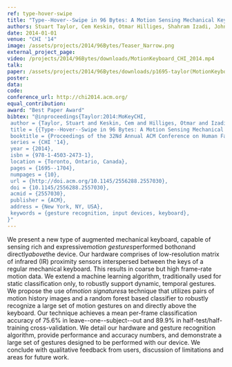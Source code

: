 ```yaml
---
ref: type-hover-swipe
title: "Type--Hover--Swipe in 96 Bytes: A Motion Sensing Mechanical Keyboard"
authors: Stuart Taylor, Cem Keskin, Otmar Hilliges, Shahram Izadi, John Helmes
date: 2014-01-01
venue: "CHI '14"
image: /assets/projects/2014/96Bytes/Teaser_Narrow.png
external_project_page: 
video: /projects/2014/96Bytes/downloads/MotionKeyboard_CHI_2014.mp4
talk: 
paper: /assets/projects/2014/96Bytes/downloads/p1695-taylor(MotionKeyboard).pdf
poster: 
data: 
code: 
conference_url: http://chi2014.acm.org/
equal_contribution: 
award: "Best Paper Award"
bibtex: "@inproceedings{Taylor:2014:MoKeyCHI,
 author = {Taylor, Stuart and Keskin, Cem and Hilliges, Otmar and Izadi, Shahram and Helmes, John},
 title = {{Type--Hover--Swipe in 96 Bytes: A Motion Sensing Mechanical Keyboard}},
 booktitle = {Proceedings of the 32Nd Annual ACM Conference on Human Factors in Computing Systems},
 series = {CHI '14},
 year = {2014},
 isbn = {978-1-4503-2473-1},
 location = {Toronto, Ontario, Canada},
 pages = {1695--1704},
 numpages = {10},
 url = {http://doi.acm.org/10.1145/2556288.2557030},
 doi = {10.1145/2556288.2557030},
 acmid = {2557030},
 publisher = {ACM},
 address = {New York, NY, USA},
 keywords = {gesture recognition, input devices, keyboard},
}"
---
```

We present a new type of augmented mechanical keyboard, capable of sensing rich and expressive<em>motion gestures</em>performed both<em>on</em>and directly<em>above</em>the device. 
        Our hardware comprises of low-resolution matrix of infrared (IR) proximity sensors interspersed between the keys of a regular mechanical keyboard. This results in coarse but high frame-rate motion data.
We extend a machine learning algorithm, traditionally used for static classification only, to robustly support dynamic, temporal gestures. We propose the use of<em>motion signatures</em>a technique that utilizes pairs of motion history images and a random forest based classifier to robustly recognize a large set of motion gestures on and directly above the keyboard. 
        Our technique achieves a mean per-frame classification accuracy of 75.6% in leave--one--subject--out and 89.9% in half-test/half-training cross-validation.
We detail our hardware and gesture recognition algorithm, provide performance and accuracy numbers, and demonstrate a large set of gestures designed to be performed with our device. We conclude with qualitative feedback from users, discussion of limitations and areas for future work.
